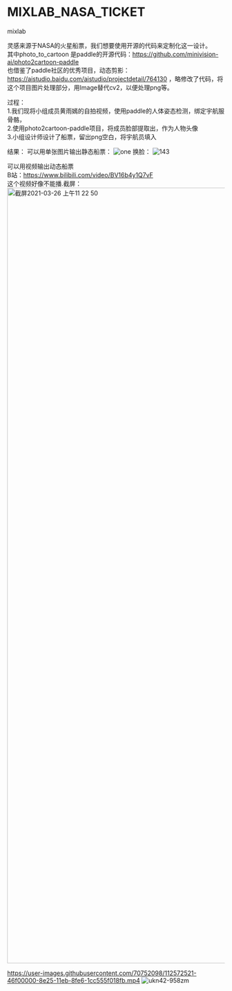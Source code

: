 # MIXLAB_NASA_TICKET
mixlab

灵感来源于NASA的火星船票，我们想要使用开源的代码来定制化这一设计。   
其中photo_to_cartoon 是paddle的开源代码：https://github.com/minivision-ai/photo2cartoon-paddle   
也借鉴了paddle社区的优秀项目，动态剪影： https://aistudio.baidu.com/aistudio/projectdetail/764130 ，略修改了代码，将这个项目图片处理部分，用Image替代cv2，以便处理png等。   

过程：   
1.我们现将小组成员黄雨嫣的自拍视频，使用paddle的人体姿态检测，绑定宇航服骨骼，   
2.使用photo2cartoon-paddle项目，将成员脸部提取出，作为人物头像   
3.小组设计师设计了船票，留出png空白，将宇航员填入   

结果：
可以用单张图片输出静态船票：
![one](https://user-images.githubusercontent.com/70752098/112250589-98b55080-8c94-11eb-9226-c8301c898eeb.png)
换脸：
![143](https://user-images.githubusercontent.com/70752098/112411108-4db04180-8d57-11eb-8ad7-22cf018ace54.png)

可以用视频输出动态船票   
B站：https://www.bilibili.com/video/BV16b4y1Q7vF    
这个视频好像不能播.截屏：
<img width="1792" alt="截屏2021-03-26 上午11 22 50" src="https://user-images.githubusercontent.com/70752098/112572673-9d5d3e80-8e25-11eb-9341-a7932e5e7881.png">

https://user-images.githubusercontent.com/70752098/112572521-46f00000-8e25-11eb-8fe6-1cc555f018fb.mp4
![ukn42-958zm](https://user-images.githubusercontent.com/70752098/112610968-3a38cf80-8e58-11eb-858d-1ea16fd6aa1c.gif)
